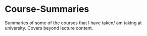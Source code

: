# Course-Summaries
Summaries of some of the courses that I have taken/ am taking at university. Covers beyond lecture content.
